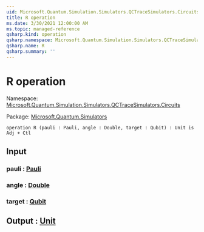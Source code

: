 ```yaml
---
uid: Microsoft.Quantum.Simulation.Simulators.QCTraceSimulators.Circuits.R
title: R operation
ms.date: 3/30/2021 12:00:00 AM
ms.topic: managed-reference
qsharp.kind: operation
qsharp.namespace: Microsoft.Quantum.Simulation.Simulators.QCTraceSimulators.Circuits
qsharp.name: R
qsharp.summary: ''
---
```


# R operation

Namespace: [Microsoft.Quantum.Simulation.Simulators.QCTraceSimulators.Circuits](xref:Microsoft.Quantum.Simulation.Simulators.QCTraceSimulators.Circuits)

Package: [Microsoft.Quantum.Simulators](https://nuget.org/packages/Microsoft.Quantum.Simulators)




```qsharp
operation R (pauli : Pauli, angle : Double, target : Qubit) : Unit is Adj + Ctl
```


## Input

### pauli : [Pauli](xref:microsoft.quantum.lang-ref.pauli)




### angle : [Double](xref:microsoft.quantum.lang-ref.double)




### target : [Qubit](xref:microsoft.quantum.lang-ref.qubit)





## Output : [Unit](xref:microsoft.quantum.lang-ref.unit)

